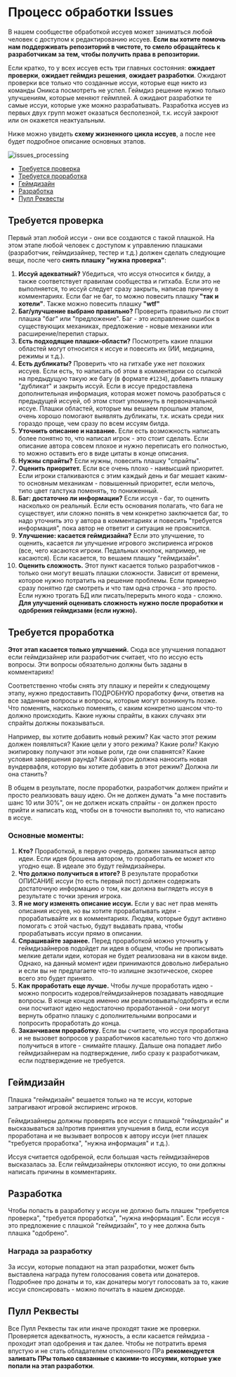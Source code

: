# Процесс обработки Issues

В нашем сообществе обработкой иссуев может заниматься любой человек с доступом к редактированию иссуев. **Если вы хотите помочь нам поддерживать репозиторий в чистоте, то смело обращайтесь к разработчикам за тем, чтобы получить права в репозитории.**

Если кратко, то у всех иссуев есть три главных состояния: **ожидает проверки**, **ожидает геймдиз решения**, **ожидает разработки**. Ожидают проверки все только что созданные иссуи, которые еще никто из команды Оникса посмотреть не успел. Геймдиз решение нужно только улучшениям, которые меняют геймплей. А ожидают разработки те самые иссуи, которые уже можно разрабатывать. Разработка иссуев из первых двух групп может оказаться бесполезной, т.к. иссуй закроют или он окажется неактуальным.

Ниже можно увидеть **схему жизненного цикла иссуев**, а после нее будет подробное описание основных этапов.

![issues_processing](https://i.gyazo.com/be21143eca3c74784d6879674e4c6826.png)

- [Требуется проверка](#требуется-проверка)
- [Требуется проработка](#требуется-проработка)
- [Геймдизайн](#геймдизайн)
- [Разработка](#разработка)
- [Пулл Реквесты](#пулл-реквесты)

## Требуется проверка

Первый этап любой иссуи - они все создаются с такой плашкой. На этом этапе любой человек с доступом к управлению плашками (разработчик, геймдизайнер, тестер и т.д.) должен сделать следующие вещи, после чего **снять плашку "нужна проверка"**:

1. **Иссуй адекватный?** Убедиться, что иссуя относится к билду, а также соответствует правилам сообщества и гитхаба. Если это не выполняется, то иссуй следует сразу закрыть, написав причину в комментариях. Если баг не баг, то можно повесить плашку **"так и хотели"**. Также можно повесить плашку **"wtf"**
1. **Баг/улучшение выбрано правильно?** Проверить правильно ли стоит плашка "баг" или "предложение". Баг - это исправление ошибок в существующих механиках, предложение - новые механики или расширение/перепил старых.
1. **Есть подходящие плашки-области?** Посмотреть какие плашки областей могут относится к иссуе и повесить их (ИИ, медицина, режимы и т.д.).
1. **Есть дубликаты?** Проверить что на гитхабе уже нет похожих иссуев. Если есть, то написать об этом в комментарии со ссылкой на предыдущую такую же багу (в формате `#1234`), добавить плашку "дубликат" и закрыть иссуй. Если в иссуе предоставлена дополнительная информация, которая может помочь разобраться с предыдущей иссуей, об этом стоит упоминуть в первоначальной иссуе. Плашки областей, которые мы вешаем прошлым этапом, очень хорошо помогают выявлять дубликаты, т.к. искать среди них гораздо проще, чем сразу по всем иссуям билда.
1. **Уточнить описание и название.** Если есть возможность написать более понятно то, что написал игрок - это стоит сделать. Если описание автора совсем плохое и нужно переписать его полностью, то можно оставить его в виде цитаты в конце описания.
1. **Нужны спрайты?** Если нужны, повесить плашку "спрайты".
1. **Оценить приоритет.** Если все очень плохо - наивысший приоритет. Если игроки сталкиваются с этим каждый день и баг мешает каким-то основным механикам - повышенный приоритет, если мелочь, типо цвет галстука поменять, то пониженный.
1. **Баг: достаточно ли информации?** Если иссуя - баг, то оценить насколько он реальный. Если есть основания полагать, что бага не существует, или сложно понять в чем конкретно заключается баг, то надо уточнить это у автора в комментариях и повесить "требуется информация", пока автор не ответит и ситуация не прояснится.
1. **Улучшение: касается геймдизайна?**  Если это улучшение, то оценить, касается ли улучшение игрового экспириенса игроков (все, чего касаются игроки. Педальных кнопок, например, не касаются). Если касается, то вешаем плашку "геймдизайн".
1. **Оценить сложность.** Этот пункт касается только разработчиков - только они могут вешать плашки сложности. Зависит от времени, которое нужно потратить на решение проблемы. Если примерно сразу понятно где смотреть и что там одна строчка - это просто. Если нужно трогать БД или писать/перерыть много кода - сложно. **Для улучшений оценивать сложность нужно после проработки и одобрения геймдизами (если нужно).**

## Требуется проработка

**Этот этап касается только улучшений.** Сюда все улучшения попадают если геймдизайнер или разработчик считает, что по иссую есть вопросы. Эти вопросы обязательно должны быть заданы в комментариях!

Соответственно чтобы снять эту плашку и перейти к следующему этапу, нужно предоставить ПОДРОБНУЮ проработку фичи, ответив на все заданные вопросы и вопросы, которые могут возникнуть позже. Что поменять, насколько поменять, с каким конкретно шансом что-то должно происходить. Какие нужны спрайты, в каких случаях эти спрайты должны показываться.

Например, вы хотите добавить новый режим? Как часто этот режим должен появляться? Какие цели у этого режима? Какие роли? Какую экипировку получают эти новые роли, где они спавнятся? Какие условия завершения раунда? Какой урон должна наносить новая вундервафля, которую вы хотите добавить в этот режим? Должна ли она станить?

В общем в результате, после проработки, разработчик должен прийти и просто реализовать вашу идею. Он не должен думать "а мне поставить шанс 10 или 30%", он не должен искать спрайты - он должен просто прийти и написать код, чтобы он в точности выполнял то, что написано в иссуе.

### Основные моменты:

1. **Кто?** Проработкой, в первую очередь, должен заниматься автор идеи. Если идея брошена автором, то проработать ее может кто угодно еще. В идеале это будут геймдизайнеры.
1. **Что должно получиться в итоге?** В результате проработки ОПИСАНИЕ иссуи (то есть первый пост) должен содержать достаточную информацию о том, как должна выглядеть иссуя в результате с точки зрения игрока.
1. **Я не могу изменять описание иссуи.** Если у вас нет прав менять описания иссуев, но вы хотите прорабатывать идеи - прорабатывайте их в комментариях. Людям, которые будут активно помогать с этой частью, будут выдавать права, чтобы прорабатывать иссуи прямо в описании.
1. **Спрашивайте заранее.** Перед проработкой можно уточнить у геймдизайнеров подойдет ли идея в общем, чтобы не прописывать мелкие детали идеи, которая не будет реализована ни в каком виде. Однако, на данный момент идеи принимаются довольно либерально и если вы не предлагаете что-то излишне экзотическое, скорее всего это будет принято.
1. **Как проработать еще лучше.** Чтобы лучше проработать идею - можно попросить кодеров/геймдизайнеров позадавать наводящие вопросы. В конце концов именно им реализовывать/одобрять и если они посчитают идею недостаточно проработанной - они могут вернуть обратно плашку с дополнительными вопросами и попросить проработать до конца.
1. **Заканчиваем проработку.** Если вы считаете, что иссуя проработана и не вызовет вопросов у разработчиков касательно того что должно получиться в итоге - снимайте плашку. Дальше она попадает либо геймдизайнерам на подтверждение, либо сразу к разработчикам, если подтверждение не требуется.

## Геймдизайн

Плашка "геймдизайн" вешается только на те иссуи, которые затрагивают игровой экспириенс игроков.

Геймдизайнеры должны проверять все иссуи с плашкой "геймдизайн" и высказываться за/против принятия улучшения в билд, если иссуя проработана и не вызывает вопросов к автору иссуи (нет плашек "требуется проработка", "нужна информация" и т.д.).

Иссуя считается одобреной, если большая часть геймдизайнеров высказалась за. Если геймдизайнеры отклоняют иссую, то они должны написать причины в комментариях.

## Разработка

Чтобы попасть в разработку у иссуи не должно быть плашек "требуется проверка", "требуется проработка", "нужна информация". Если иссуя - это предложение с плашкой "геймдизайн", то у нее должна быть плашка "одобрено".

### Награда за разработку

За иссуи, которые попадают на этап разработки, может быть выставлена награда путем голосования совета или донатеров. Подробнее про донаты и то, как донатеры могут голосовать за то, какие иссуи спонсировать - можно почитать в нашем дискорде.

## Пулл Реквесты

Все Пулл Реквесты так или иначе проходят такие же проверки. Проверяется адекватность, нужность, а если касается геймдиза - проходит этап одобрения и так далее. Чтобы не потратить время впустую и не стать обладателем отклоненного ПРа **рекомендуется заливать ПРы только связанные с какими-то иссуями, которые уже попали на этап разработки**.
